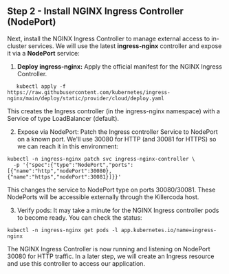 ## Step 2 - Install NGINX Ingress Controller (NodePort)

Next, install the NGINX Ingress Controller to manage external access to in-cluster services. We will use the latest **ingress-nginx** controller and expose it via a **NodePort** service:

1. **Deploy ingress-nginx:** Apply the official manifest for the NGINX Ingress Controller.
```
   kubectl apply -f https://raw.githubusercontent.com/kubernetes/ingress-nginx/main/deploy/static/provider/cloud/deploy.yaml
```
This creates the Ingress controller (in the ingress-nginx namespace) with a Service of type LoadBalancer (default).

2. Expose via NodePort: Patch the Ingress controller Service to NodePort on a known port. We'll use 30080 for HTTP (and 30081 for HTTPS) so we can reach it in this environment:
```
kubectl -n ingress-nginx patch svc ingress-nginx-controller \
  -p '{"spec":{"type":"NodePort","ports":[{"name":"http","nodePort":30080},{"name":"https","nodePort":30081}]}}'

```
This changes the service to NodePort type on ports 30080/30081. These NodePorts will be accessible externally through the Killercoda host.

3. Verify pods: It may take a minute for the NGINX Ingress controller pods to become ready. You can check the status:
```
kubectl -n ingress-nginx get pods -l app.kubernetes.io/name=ingress-nginx

```

The NGINX Ingress Controller is now running and listening on NodePort 30080 for HTTP traffic. In a later step, we will create an Ingress resource and use this controller to access our application.

